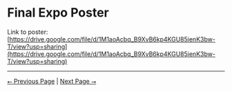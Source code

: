 # Final Expo Poster

Link to poster: [https://drive.google.com/file/d/1M1aoAcbq_B9XvB6kp4KGU85ienK3bw-T/view?usp=sharing](https://drive.google.com/file/d/1M1aoAcbq_B9XvB6kp4KGU85ienK3bw-T/view?usp=sharing)

---

[⭠ Previous Page](05-ppt-presentation.md) | [Next Page ⭢](07a-initial-self-assessments.md)
